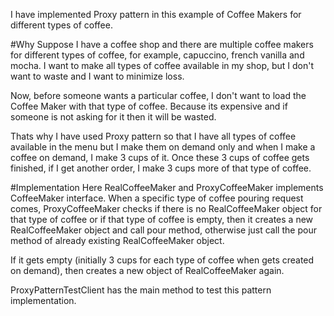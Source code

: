 I have implemented Proxy pattern in this example of Coffee Makers for different types of coffee.

#Why
Suppose I have a coffee shop and there are multiple coffee makers for different types of coffee, for example, capuccino, french vanilla and mocha. I want to make all types of coffee available in my shop, but I don't want to waste and I want to minimize loss.

Now, before someone wants a particular coffee, I don't want to load the Coffee Maker with that type of coffee. 
Because its expensive and if someone is not asking for it then it will be wasted.

Thats why I have used Proxy pattern so that I have all types of coffee available in the menu but I make them on demand only and when I make a coffee on demand, I make 3 cups of it. Once these 3 cups of coffee gets finished, if I get another order, I make 3 cups more of that type of coffee.

#Implementation
Here RealCoffeeMaker and ProxyCoffeeMaker implements CoffeeMaker interface.
When a specific type of coffee pouring request comes, ProxyCoffeeMaker checks if there is no RealCoffeeMaker object for that type of coffee or if that type of coffee is empty, then it creates a new RealCoffeeMaker object and call pour method, otherwise just call the pour method of already existing RealCoffeeMaker object.

If it gets empty (initially 3 cups for each type of coffee when gets created on demand), then creates a new object of RealCoffeeMaker again.

ProxyPatternTestClient has the main method to test this pattern implementation.